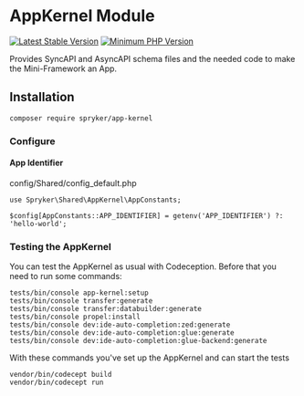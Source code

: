 # AppKernel Module
[![Latest Stable Version](https://poser.pugx.org/spryker/app-kernel/v/stable.svg)](https://packagist.org/packages/spryker/app-kernel)
[![Minimum PHP Version](https://img.shields.io/badge/php-%3E%3D%208.1-8892BF.svg)](https://php.net/)

Provides SyncAPI and AsyncAPI schema files and the needed code to make the Mini-Framework an App.

## Installation

```
composer require spryker/app-kernel
```

### Configure

#### App Identifier

config/Shared/config_default.php

```
use Spryker\Shared\AppKernel\AppConstants;

$config[AppConstants::APP_IDENTIFIER] = getenv('APP_IDENTIFIER') ?: 'hello-world';
```

### Testing the AppKernel

You can test the AppKernel as usual with Codeception. Before that you need to run some commands:

```
tests/bin/console app-kernel:setup
tests/bin/console transfer:generate
tests/bin/console transfer:databuilder:generate
tests/bin/console propel:install
tests/bin/console dev:ide-auto-completion:zed:generate
tests/bin/console dev:ide-auto-completion:glue:generate
tests/bin/console dev:ide-auto-completion:glue-backend:generate
```

With these commands you've set up the AppKernel and can start the tests

```
vendor/bin/codecept build
vendor/bin/codecept run
```
